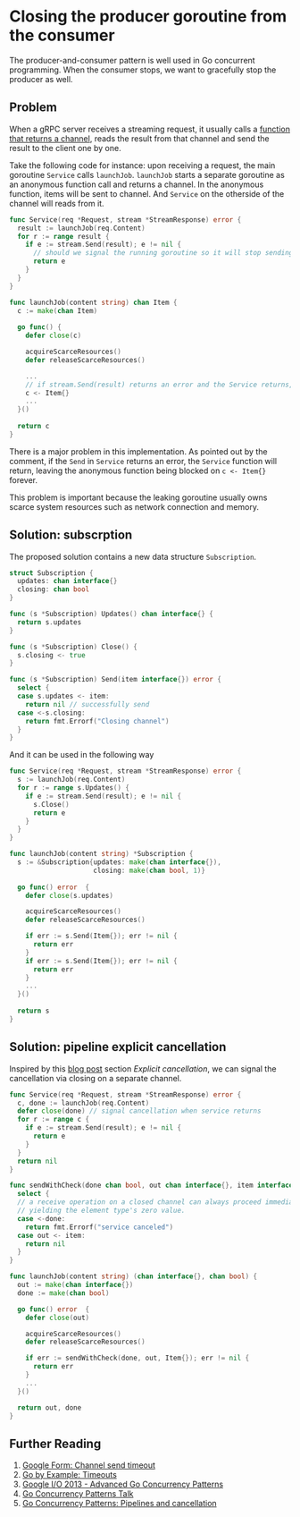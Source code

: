 # Closing the producer goroutine from the consumer

The producer-and-consumer pattern is well used in Go concurrent programming. When
the consumer stops, we want to gracefully stop the producer as well.

## Problem

When a gRPC server receives a streaming request,  it usually calls a
[function that returns a channel](https://talks.golang.org/2012/concurrency.slide#25),
reads the result from that channel and send the result to the client one by one.

Take the following code for instance: upon receiving a request, the main goroutine
`Service` calls `launchJob`. `launchJob` starts a separate goroutine as an anonymous
function call and returns a channel. In the anonymous function, items will be sent to
channel. And `Service` on the otherside of the channel will reads from it.

```go
func Service(req *Request, stream *StreamResponse) error {
  result := launchJob(req.Content)
  for r := range result {
    if e := stream.Send(result); e != nil {
      // should we signal the running goroutine so it will stop sending?
      return e
    }
  }
}

func launchJob(content string) chan Item {
  c := make(chan Item)
  
  go func() {
    defer close(c)

    acquireScarceResources()
    defer releaseScarceResources()

    ...
    // if stream.Send(result) returns an error and the Service returns, this will be blocked
    c <- Item{}
    ...
  }()
  
  return c
}
```

There is a major problem in this implementation. As pointed out by the comment,
if the `Send` in `Service` returns an error, the `Service` function will return,
leaving the anonymous function being blocked on `c <- Item{}` forever.

This problem is important because the leaking goroutine usually owns scarce system
resources such as network connection and memory.

## Solution: subscrption

The proposed solution contains a new data structure `Subscription`.

```go
struct Subscription {
  updates: chan interface{}
  closing: chan bool
}

func (s *Subscription) Updates() chan interface{} {
  return s.updates
}

func (s *Subscription) Close() {
  s.closing <- true
}

func (s *Subscription) Send(item interface{}) error {
  select {
  case s.updates <- item:
    return nil // successfully send 
  case <-s.closing:
    return fmt.Errorf("Closing channel")
  }
}
```

And it can be used in the following way

```go
func Service(req *Request, stream *StreamResponse) error {
  s := launchJob(req.Content)
  for r := range s.Updates() {
    if e := stream.Send(result); e != nil {
      s.Close()
      return e
    }
  }
}

func launchJob(content string) *Subscription {
  s := &Subscription{updates: make(chan interface{}),
                     closing: make(chan bool, 1)}
  
  go func() error  {
    defer close(s.updates)

    acquireScarceResources()
    defer releaseScarceResources()

    if err := s.Send(Item{}); err != nil {
      return err
    }
    if err := s.Send(Item{}); err != nil {
      return err
    }
    ...
  }()
  
  return s
}
```

## Solution: pipeline explicit cancellation

Inspired by this [blog post](https://blog.golang.org/pipelines) section
*Explicit cancellation*, we can signal the cancellation via closing on a separate
channel.

```go
func Service(req *Request, stream *StreamResponse) error {
  c, done := launchJob(req.Content)
  defer close(done) // signal cancellation when service returns
  for r := range c {
    if e := stream.Send(result); e != nil {
      return e
    }
  }
  return nil
}

func sendWithCheck(done chan bool, out chan interface{}, item interface{}) error {
  select {
  // a receive operation on a closed channel can always proceed immediately,
  // yielding the element type's zero value.
  case <-done:
    return fmt.Errorf("service canceled")
  case out <- item:
    return nil
  }
}

func launchJob(content string) (chan interface{}, chan bool) {
  out := make(chan interface{})
  done := make(chan bool)

  go func() error  {
    defer close(out)

    acquireScarceResources()
    defer releaseScarceResources()

    if err := sendWithCheck(done, out, Item{}); err != nil {
      return err
    }
    ...
  }()

  return out, done
}
```

## Further Reading

1. [Google Form: Channel send timeout](https://groups.google.com/forum/#!topic/golang-nuts/Oth9CmJPoqo)
2. [Go by Example: Timeouts](https://gobyexample.com/timeouts)
3. [Google I/O 2013 - Advanced Go Concurrency Patterns](https://www.youtube.com/watch?v=QDDwwePbDtw&t=111s)
4. [Go Concurrency Patterns Talk](https://talks.golang.org/2012/concurrency.slide)
5. [Go Concurrency Patterns: Pipelines and cancellation](https://blog.golang.org/pipelines)